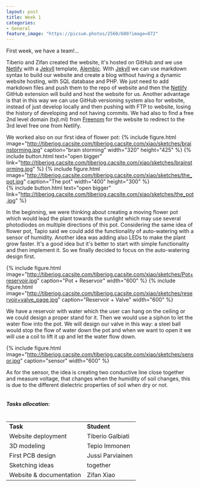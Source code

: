```yaml
---
layout: post
title: Week 1
categories:
- General
feature_image: "https://picsum.photos/2560/600?image=872"
---
```


First week, we have a team!...

Tiberio and Zifan created the website, it's hosted on GitHub and we use [Netlify](https://www.netlify.com) with a [Jekyll](https://jekyllrb.com) template, [Alembic](https://alembic.darn.es). With [Jekyll](https://jekyllrb.com) we can use markdown syntax to build our website and create a blog without having a dynamic website hosting, with SQL database and PHP. We just need to add markdown files and push them to the repo of website and then the [Netlify](https://www.netlify.com) GitHub extension will build and host the website for us. Another advantage is that in this way we can use GitHub versioning system also for website, instead of just develop locally and then pushing with FTP to website, losing the history of developing and not having commits.
We had also to find a free 2nd level domain (txjt.ml) from [Freenom](https://www.freenom.com/en/index.html?lang=en) for the website to redirect to the 3rd level free one from Netlify.

We worked also on our first idea of flower pot:
{% include figure.html image="http://tiberiog.cacsite.com/tiberiog.cacsite.com/xiao/sketches/brainstorming.jpg" caption="brain storming" width="320" height="425" %}
{% include button.html text="open bigger" link="http://tiberiog.cacsite.com/tiberiog.cacsite.com/xiao/sketches/brainstorming.jpg" %}
{% include figure.html image="http://tiberiog.cacsite.com/tiberiog.cacsite.com/xiao/sketches/the_pot.jpg" caption="The pot" width="400" height="300" %}  
{% include button.html text="open bigger" link="http://tiberiog.cacsite.com/tiberiog.cacsite.com/xiao/sketches/the_pot.jpg" %}
<p>
In the beginning, we were thinking about creating a moving flower pot which would lead the plant towards the sunlight which may use several photodiodes on multiple directions of this pot. Considering the same idea of flower pot, Tapio said we could add the functionality of auto-watering with a sensor of humidity. Another idea was adding also LEDs to make the plant grow faster. It's a good idea but it's better to start with simple functionality and then implement it. So we finally decided to focus on the auto-watering design first.  
</p>

{% include figure.html image="http://tiberiog.cacsite.com/tiberiog.cacsite.com/xiao/sketches/Pot+reservoir.jpg" caption="Pot + Reservoir" width="600" %}
{% include figure.html image="http://tiberiog.cacsite.com/tiberiog.cacsite.com/xiao/sketches/reservoir+valve_page.jpg" caption="Reservoir + Valve" width="600" %}  

<p>
We have a reservoir with water which the user can hang on the ceiling or we could design a proper stand for it. Then we would use a siphon to let the water flow into the pot. We will design our valve in this way: a steel ball would stop the flow of water down the pot and when we want to open it we will use a coil to lift it up and let the water flow down.
</p>

{% include figure.html image="http://tiberiog.cacsite.com/tiberiog.cacsite.com/xiao/sketches/sensor.jpg" caption="sensor" width="600" %}  

<p>
As for the sensor, the idea is creating two conductive line close together and measure voltage, that changes when the humidity of soil changes, this is due to the different dielectric properties of soil when dry or not.
</p>

<h5 id="tasks-allocation" style="display:inline-block">Tasks allocation:</h5>  

<table style= "word-wrap:break-word;word-break:break-all;">
<tr>
<td><b>Task</b></td>
<td><b>Student</b></td>
</tr>
<tr>
<td>Website deployment </td>
<td>Tiberio Galbiati</td>
</tr>
<tr>
<td>3D modeling </td>
<td>Tepio Immonen</td>
</tr>
<tr>
<td>First PCB design </td>
<td> Jussi Parviainen</td>
</tr>
<tr>
<td>Sketching ideas  </td>
<td>together</td>
</tr>
<tr>
<td>Website & documentation</td>
<td>Zifan Xiao</td>
</tr>
</table>
